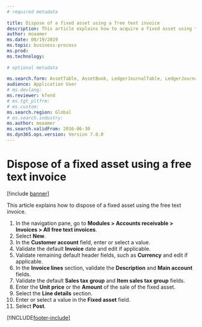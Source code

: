 ```yaml
--- 
# required metadata 
 
title: Dispose of a fixed asset using a free text invoice
description: This article explains how to acquire a fixed asset using the acquisition proposal in the Fixed assets journal. 
author: moaamer
ms.date: 08/19/2019
ms.topic: business-process 
ms.prod:  
ms.technology:  
 
# optional metadata 
 
ms.search.form: AssetTable, AssetBook, LedgerJournalTable, LedgerJournalTransAsset, SysQueryForm   
audience: Application User 
# ms.devlang:  
ms.reviewer: kfend
# ms.tgt_pltfrm:  
# ms.custom:  
ms.search.region: Global
# ms.search.industry: 
ms.author: moaamer
ms.search.validFrom: 2016-06-30 
ms.dyn365.ops.version: Version 7.0.0 
---
```

# Dispose of a fixed asset using a free text invoice

[!include [banner](../../includes/banner.md)]

This article explains how to dispose of a fixed asset using the free text invoice.

1. In the navigation pane, go to **Modules > Accounts receivable > Invoices > All free text invoices**.
2. Select **New**.
3. In the **Customer account** field, enter or select a value.
4. Validate the default **Invoice** date and edit if applicable.
5. Validate remaining default header fields, such as **Currency** and edit if applicable.
6. In the **Invoice lines** section, validate the **Description** and **Main account** fields.
7. Validate the default **Sales tax group** and **Item sales tax group** fields.
8. Enter the **Unit price** or the **Amount** of the sale of the fixed asset.
9. Select the **Line details** section.  
10. Enter or select a value in the **Fixed asset** field.
11. Select **Post**. 



[!INCLUDE[footer-include](../../../includes/footer-banner.md)]
